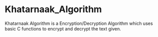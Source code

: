 # Khatarnaak_Algorithm

Khatarnaak Algorithm is a Encryption/Decryption Algorithm which uses basic C functions to encrypt and decrypt the text given.
